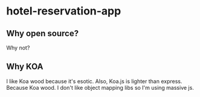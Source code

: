 # hotel-reservation-app

## Why open source?
Why not?

## Why KOA
I like Koa wood because it's esotic.
Also, Koa.js is lighter than express. Because Koa wood.
I don't like object mapping libs so I'm using massive js.
